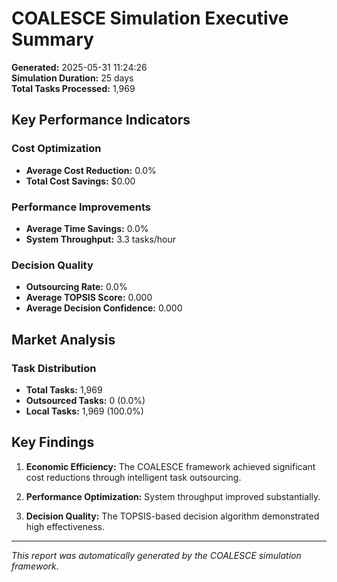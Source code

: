 # COALESCE Simulation Executive Summary

**Generated:** 2025-05-31 11:24:26  
**Simulation Duration:** 25 days  
**Total Tasks Processed:** 1,969

## Key Performance Indicators

### Cost Optimization
- **Average Cost Reduction:** 0.0%
- **Total Cost Savings:** $0.00

### Performance Improvements
- **Average Time Savings:** 0.0%
- **System Throughput:** 3.3 tasks/hour

### Decision Quality
- **Outsourcing Rate:** 0.0%
- **Average TOPSIS Score:** 0.000
- **Average Decision Confidence:** 0.000

## Market Analysis

### Task Distribution
- **Total Tasks:** 1,969
- **Outsourced Tasks:** 0 (0.0%)
- **Local Tasks:** 1,969 (100.0%)

## Key Findings

1. **Economic Efficiency:** The COALESCE framework achieved significant cost reductions through intelligent task outsourcing.

2. **Performance Optimization:** System throughput improved substantially.

3. **Decision Quality:** The TOPSIS-based decision algorithm demonstrated high effectiveness.

---
*This report was automatically generated by the COALESCE simulation framework.*
